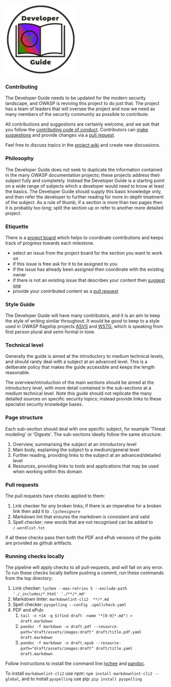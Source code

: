 <img src="assets/images/dg_logo_bbd.png" alt="DevGuide logo" height="220px"/>

### Contributing

The Developer Guide needs to be updated for the modern security landscape,
and OWASP is reviving this project to do just that.
The project has a team of leaders that will oversee the project
and now we need as many members of the security community as possible to contribute.

All contributions and suggestions are certainly welcome, and we ask that
you follow the [contributing code of conduct][conduct].
Contributors can [make suggestions][issues] and provide changes via a [pull request][request].

Feel free to discuss topics in the [project wiki][wiki] and create new discussions.

### Philosophy

The Developer Guide does not seek to duplicate the information contained in the many OWASP documentation projects;
these projects address their subject fully and completely.
Instead the Developer Guide is a starting point on a wide range of subjects
which a developer would need to know at least the basics.
The Developer Guide should supply this basic knowledge only,
and then refer the developer to further reading for more in-depth treatment of the subject.
As a rule of thumb, if a section is more than two pages then it is probably too long;
split the section up or refer to another more detailed project.

### Etiquette

There is a [project board][dashboard] which helps to coordinate contributions
and keeps track of progress towards each milestone.

* select an issue from the project board for the section you want to work on
* if this issue is free ask for it to be assigned to you
* if the issue has already been assigned then coordinate with the existing owner
* if there is not an existing issue that describes your content then [suggest one][issues]
* provide your contributed content as a [pull request][request]

### Style Guide

The Developer Guide will have many contributors, and it is an aim to keep the style of writing similar throughout.
It would be good to keep to a style used in OWASP flagship projects [ASVS][asvs] and [WSTG][wstg],
which is speaking from first person plural and semi-formal in tone.

### Technical level

Generally the guide is aimed at the introductory to medium technical levels,
and should rarely deal with a subject at an advanced level.
This is a deliberate policy that makes the guide accessible and keeps the length reasonable.

The overview/introduction of the main sections should be aimed at the introductory level,
with more detail contained in the sub-sections at a medium technical level.
Note this guide should not replicate the many detailed sources on specific security topics;
instead provide links to these specialist security knowledge bases.

### Page structure

Each sub-section should deal with one specific subject, for example 'Threat modeling' or 'Digests'.
The sub-sections ideally follow the same structure:

1. Overview, summarising the subject at an introductory level
2. Main body, explaining the subject to a medium/general level
3. Further reading, providing links to the subject at an advanced/detailed level
4. Resources, providing links to tools and applications that may be used when working within this domain

### Pull requests

The pull requests have checks applied to them:

1. Link checker for any broken links; if there is an imperative for a broken link then add it to `.lycheeignore`
2. Markdown lint that ensures the markdown is consistent and valid
3. Spell checker; new words that are not recognised can be added to `/.wordlist.txt`

if all these checks pass then both the PDF and ePub versions of the guide are provided as github artifacts.

### Running checks locally

The pipeline will apply checks to all pull-requests, and will fail on any error.
To run these checks locally before pushing a commit, run these commands from the top directory:

1. Link checker: `lychee --max-retries 5 --exclude-path './_includes/*.html' './**/*.md'`
2. Markdown linter: `markdownlint-cli2  **/*.md`
3. Spell checker: `pyspelling --config .spellcheck.yaml`
4. PDF and ePub:
    1. `tail -n +14 -q $(find draft -name "*[0-9]*.md") > draft.markdown`
    2. `pandoc -f markdown -o draft.pdf --resource-path="draft/assets/images:draft" draft/title.pdf.yaml draft.markdown`
    3. `pandoc -f markdown -o draft.epub --resource-path="draft/assets/images:draft" draft/title.yaml draft.markdown`

Follow instructions to install the command line [lychee][lychee-install] and [pandoc][pandoc-install].

To install `markdownlint-cli2` use npm: `npm install markdownlint-cli2 --global`,
and to install `pyspelling` use pip: `pip install pyspelling`

[asvs]: https://owasp.org/www-project-application-security-verification-standard/
[conduct]: code_of_conduct.md
[dashboard]: https://github.com/orgs/OWASP/projects/14/views/1
[issues]: https://github.com/OWASP/www-project-developer-guide/issues/new/choose
[lychee-install]: https://lychee.cli.rs/
[pandoc-install]: https://pandoc.org/installing.html
[request]: https://github.com/OWASP/www-project-developer-guide/pulls
[wiki]: https://github.com/OWASP/www-project-developer-guide/wiki
[wstg]: https://owasp.org/www-project-web-security-testing-guide/
